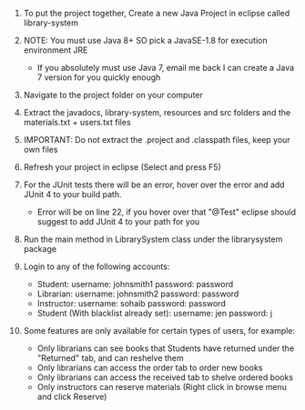 1. To put the project together, Create a new Java Project in eclipse called library-system
2. NOTE: You must use Java 8+ SO pick a JavaSE-1.8 for execution environment JRE
	- If you absolutely must use Java 7, email me back I can create a Java 7 version for you quickly enough
3. Navigate to the project folder on your computer
4. Extract the javadocs, library-system, resources and src folders and the materials.txt + users.txt files
5. IMPORTANT: Do not extract the .project and .classpath files, keep your own files
6. Refresh your project in eclipse (Select and press F5)
7. For the JUnit tests there will be an error, hover over the error and add JUnit 4 to your build path.
	- Error will be on line 22, if you hover over that "@Test" eclipse should suggest to add JUnit 4 to your path for you
8. Run the main method in LibrarySystem class under the librarysystem package
9. Login to any of the following accounts:
	- Student:
		username: johnsmith1
		password: password
	- Librarian:
		username: johnsmith2
		password: password
	- Instructor:
		username: sohaib
		password: password
	- Student (With blacklist already set):
		username: jen
		password: j

10. Some features are only available for certain types of users, for example:
	- Only librarians can see books that Students have returned under the "Returned" tab, and can reshelve them
	- Only librarians can access the order tab to order new books
	- Only librarians can access the received tab to shelve ordered books
	- Only instructors can reserve materials (Right click in browse menu and click Reserve)